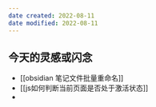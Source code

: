 ```yaml
---
date created: 2022-08-11
date modified: 2022-08-11
---
```

## 今天的灵感或闪念

- [[obsidian 笔记文件批量重命名]]
- [[js如何判断当前页面是否处于激活状态]]
- 